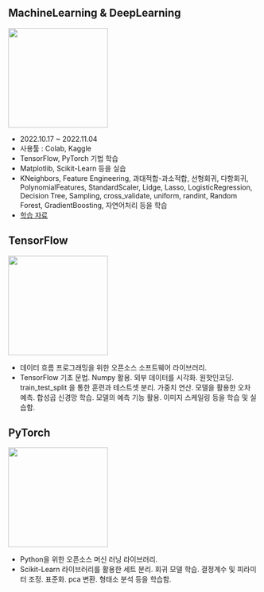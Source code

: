 ## **MachineLearning & DeepLearning**
<img src="https://user-images.githubusercontent.com/115764991/203688187-f0336bef-971d-4878-8e1f-4785fc14eb34.jpg" width="200" height="200">

- 2022.10.17 ~ 2022.11.04
- 사용툴 : Colab, Kaggle
- TensorFlow, PyTorch 기법 학습
- Matplotlib, Scikit-Learn 등을 실습
- KNeighbors, Feature Engineering, 과대적합-과소적합, 선형회귀, 다항회귀, PolynomialFeatures, StandardScaler, Lidge, Lasso, LogisticRegression, Decision Tree, Sampling, cross_validate, uniform, randint, Random Forest, GradientBoosting, 자연어처리 등을 학습
- [학습 자료](Colab)

## **TensorFlow**
<img src="https://upload.wikimedia.org/wikipedia/commons/thumb/a/ab/TensorFlow_logo.svg/1200px-TensorFlow_logo.svg.png" width="200" height="200">

- 데이터 흐름 프로그래밍을 위한 오픈소스 소프트웨어 라이브러리.
- TensorFlow 기초 문법. Numpy 활용. 외부 데이터를 시각화. 원핫인코딩. train_test_split 을 통한 훈련과 테스트셋 분리. 가중치 연산. 모델을 활용한 오차 예측. 합성곱 신경망 학습. 모델의 예측 기능 활용. 이미지 스케일링 등을 학습 및 실습함.

## **PyTorch**
<img src="https://user-images.githubusercontent.com/115764991/203727085-25321383-1101-4bab-a001-498824c5ac02.png" width="200" height="200">

- Python을 위한 오픈소스 머신 러닝 라이브러리.
- Scikit-Learn 라이브러리를 활용한 세트 분리. 회귀 모델 학습. 결정계수 및 피라미터 조정. 표준화. pca 변환. 형태소 분석 등을 학습함.